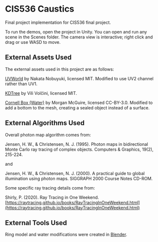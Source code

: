 # CIS536 Caustics

Final project implementation for CIS536 final project.

To run the demos, open the project in Unity.
You can open and run any scene in the Scenes folder.
The camera view is interactive; right click and drag or use WASD to move.

## External Assets Used

The external assets used in this project are as follows:

[UVWorld](https://github.com/nobnak/UVWorld) by Nakata Nobuyuki, licensed MIT.
Modified to use UV2 channel rather than UV1.

[KDTree](https://github.com/viliwonka/KDTree) by Vili Volčini, licensed MIT.

[Cornell Box (Water)](https://casual-effects.com/data/) by Morgan McGuire, licensed CC-BY-3.0.
Modified to add a bottom to the mesh, creating a sealed object instead of a surface.

## External Algorithms Used

Overall photon map algorithm comes from:

Jensen, H. W., & Christensen, N. J. (1995). Photon maps in bidirectional Monte Carlo ray tracing of complex objects. Computers & Graphics, 19(2), 215-224.

and

Jensen, H. W., & Christensen, N. J. (2000). A practical guide to global illumination using photon maps. SIGGRAPH 2000 Course Notes CD-ROM.

Some specific ray tracing details come from:

Shirly, P. (2020). Ray Tracing in One Weekend. [https://raytracing.github.io/books/RayTracingInOneWeekend.html](https://raytracing.github.io/books/RayTracingInOneWeekend.html)

## External Tools Used

Ring model and water modifications were created in [Blender](https://www.blender.org/).
